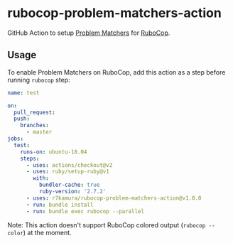 # rubocop-problem-matchers-action

GitHub Action to setup [Problem Matchers](https://github.com/actions/toolkit/blob/1cc56db0ff126f4d65aeb83798852e02a2c180c3/docs/problem-matchers.md) for [RuboCop](https://github.com/rubocop-hq/rubocop).

## Usage

To enable Problem Matchers on RuboCop, add this action as a step before running `rubocop` step:

```yaml
name: test

on:
  pull_request:
  push:
    branches:
      - master
jobs:
  test:
    runs-on: ubuntu-18.04
    steps:
      - uses: actions/checkout@v2
      - uses: ruby/setup-ruby@v1
        with:
          bundler-cache: true
          ruby-version: '2.7.2'
      - uses: r7kamura/rubocop-problem-matchers-action@v1.0.0
      - run: bundle install
      - run: bundle exec rubocop --parallel
```

Note: This action doesn't support RuboCop colored output (`rubocop --color`) at the moment.
